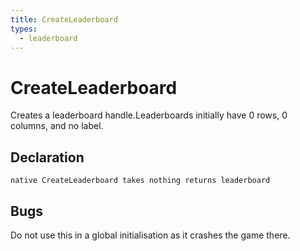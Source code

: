 ```yaml
---
title: CreateLeaderboard
types:
  - leaderboard
---
```


# CreateLeaderboard
Creates a leaderboard handle.Leaderboards initially have 0 rows, 0 columns, and no label.

## Declaration

```jass
native CreateLeaderboard takes nothing returns leaderboard
```

## Bugs 
Do not use this in a global initialisation as it crashes the game there.
